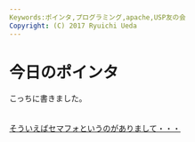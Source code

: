 ```yaml
---
Keywords:ポインタ,プログラミング,apache,USP友の会
Copyright: (C) 2017 Ryuichi Ueda
---
```

# 今日のポインタ
こっちに書きました。<br />
<br />
<a href="http://www.usptomo.com/PAGE=20130329APACHE" target="_blank"><br />
そういえばセマフォというのがありまして・・・<br />
</a>

